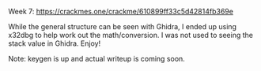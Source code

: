 Week 7: https://crackmes.one/crackme/610899ff33c5d42814fb369e

While the general structure can be seen with Ghidra, I ended up using x32dbg to help work out the math/conversion.  I was not used to seeing the stack value in Ghidra.  Enjoy!

Note: keygen is up and actual writeup is coming soon.
